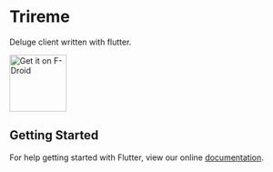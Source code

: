 # Trireme

Deluge client written with flutter.

<a href="https://f-droid.org/app/org.deluge.trireme"><img src="https://f-droid.org/badge/get-it-on.png" alt="Get it on F-Droid" height="100"></a>

## Getting Started

For help getting started with Flutter, view our online
[documentation](https://flutter.io/).
